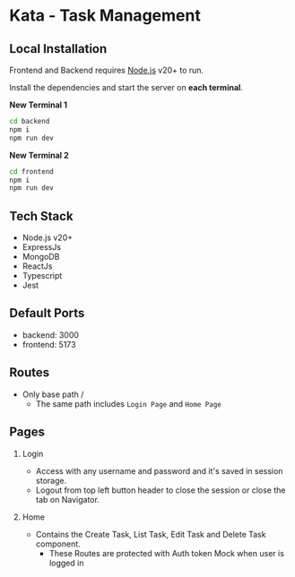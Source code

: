 # Kata - Task Management

## Local Installation

Frontend and Backend requires [Node.js](https://nodejs.org/) v20+ to run.

Install the dependencies and start the server on **each terminal**.

**New Terminal 1**
```sh
cd backend
npm i
npm run dev
```

**New Terminal 2**
```sh
cd frontend
npm i
npm run dev
```
## Tech Stack
* Node.js v20+
* ExpressJs
* MongoDB
* ReactJs
* Typescript
* Jest

## Default Ports
* backend: 3000
* frontend: 5173

## Routes
* Only base path /
    * The same path includes `Login Page` and `Home Page`

## Pages
1. Login
    * Access with any username and password and it's saved in session storage.
    * Logout from top left button header to close the session or close the tab on Navigator.

2. Home
    * Contains the Create Task, List Task, Edit Task and Delete Task component.
        * These Routes are protected with Auth token Mock when user is logged in